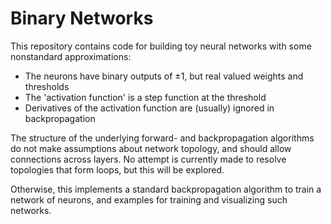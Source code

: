 # Binary Networks

This repository contains code for building toy neural networks with some 
nonstandard approximations:
* The neurons have binary outputs of ±1, but real valued weights and 
  thresholds
* The 'activation function' is a step function at the threshold
* Derivatives of the activation function are (usually) ignored in 
  backpropagation

The structure of the underlying forward- and backpropagation algorithms do not
make assumptions about network topology, and should allow connections across 
layers. No attempt is currently made to resolve topologies that form loops, but
this will be explored.

Otherwise, this implements a standard backpropagation algorithm to train a 
network of neurons, and examples for training and visualizing such networks.
